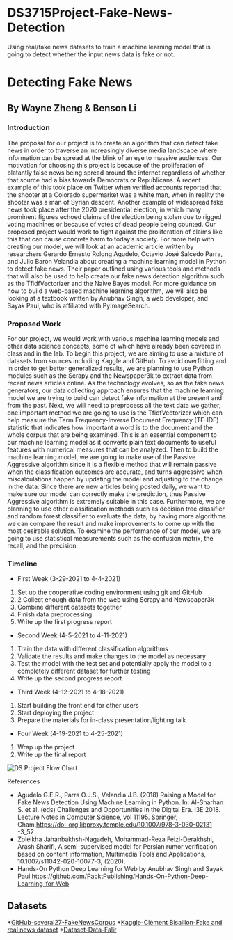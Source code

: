 # DS3715Project-Fake-News-Detection
Using real/fake news datasets to train a machine learning model that is going to detect whether the input news data is fake or not.
# Detecting Fake News
## By Wayne Zheng & Benson Li
### Introduction
The proposal for our project is to create an algorithm that can detect fake news in order to traverse an increasingly diverse media landscape where information can be spread at the blink of an eye to massive audiences. Our motivation for choosing this project is because of the proliferation of blatantly false news being spread around the internet regardless of whether that source had a bias towards Democrats or Republicans. A recent example of this took place on Twitter when verified accounts reported that the shooter at a Colorado supermarket was a white man, when in reality the shooter was a man of Syrian descent. Another example of widespread fake news took place after the 2020 presidential election, in which many prominent figures echoed claims of the election being stolen due to rigged voting machines or because of votes of dead people being counted. Our proposed project would work to fight against the proliferation of claims like this that can cause concrete harm to today’s society. For more help with creating our model, we will look at an academic article written by researchers Gerardo Ernesto Rolong Agudelo, Octavio José Salcedo Parra, and Julio Barón Velandia about creating a machine learning model in Python to detect fake news. Their paper outlined using various tools and methods that will also be used to help create our fake news detection algorithm such as the TfidfVectorizer and the Naive Bayes model. For more guidance on how to build a web-based machine learning algorithm, we will also be looking at a textbook written by Anubhav Singh, a web developer, and Sayak Paul, who is affiliated with PyImageSearch.

### Proposed Work
For our project, we would work with various machine learning models and other data science concepts, some of which have already been covered in class and in the lab.
To begin this project, we are aiming to use a mixture of datasets from sources including Kaggle and GitHub. To avoid overfitting and in order to get better generalized results, we are planning to use Python modules such as the Scrapy and the Newspaper3k to extract data from recent news articles online. As the technology evolves, so as the fake news generators, our data collecting approach ensures that the machine learning model we are trying to build can detect fake information at the present and from the past.
Next, we will need to preprocess all the text data we gather, one important method we are going to use is the TfidfVectorizer which can help measure the Term Frequency-Inverse Document Frequency (TF-IDF) statistic that indicates how important a word is to the document and the whole corpus that are being examined. This is an essential component to our machine learning model as it converts plain text documents to useful features with numerical measures that can be analyzed.
Then to build the machine learning model, we are going to make use of the Passive Aggressive algorithm since it is a flexible method that will remain passive when the classification outcomes are accurate, and turns aggressive when miscalculations happen by updating the model and adjusting to the change in the data. Since there are new articles being posted daily, we want to make sure our model can correctly make the prediction, thus Passive Aggressive algorithm is extremely suitable in this case. Furthermore, we are planning to use other classification methods such as decision tree classifier and random forest classifier to evaluate the data, by having more algorithms we can compare the result and make improvements to come up with the most desirable solution. To examine the performance of our model, we are going to use statistical measurements such as the confusion matrix, the recall, and the precision.

### Timeline
* First Week (3-29-2021 to 4-4-2021)
1. Set up the cooperative coding environment using git and GitHub
2. 2 Collect enough data from the web using Scrapy and Newspaper3k
3. Combine different datasets together
4. Finish data preprocessing
5. Write up the first progress report
* Second Week (4-5-2021 to 4-11-2021)
1. Train the data with different classification algorithms
2. Validate the results and make changes to the model as necessary
3. Test the model with the test set and potentially apply the model to a completely different dataset for further testing
4. Write up the second progress report
* Third Week (4-12-2021 to 4-18-2021)
1. Start building the front end for other users
2. Start deploying the project
3. Prepare the materials for in-class presentation/lighting talk
* Four Week (4-19-2021 to 4-25-2021)
1. Wrap up the project
2. Write up the final report

![DS Project Flow Chart](https://user-images.githubusercontent.com/60633000/113054079-ff47dc00-9176-11eb-83e1-05d4a2bc0e05.png)

References
- Agudelo G.E.R., Parra O.J.S., Velandia J.B. (2018) Raising a Model for Fake News Detection		Using Machine Learning in Python. In: Al-Sharhan S. et al. (eds) Challenges and			Opportunities in the Digital Era. I3E 2018. Lecture Notes in Computer Science, vol		11195. Springer, Cham.https://doi-org.libproxy.temple.edu/10.1007/978-3-030-02131 -3_52
- Zoleikha Jahanbakhsh-Nagadeh, Mohammad-Reza Feizi-Derakhshi, Arash Sharifi, A			semi-supervised model for Persian rumor verification based on content information,		Multimedia Tools and Applications, 10.1007/s11042-020-10077-3, (2020).
- Hands-On Python Deep Learning for Web by Anubhav Singh and Sayak					Paul https://github.com/PacktPublishing/Hands-On-Python-Deep-Learning-for-Web

## Datasets
*[GitHub-several27-FakeNewsCorpus](https://github.com/several27/FakeNewsCorpus)
*[Kaggle-Clément Bisaillon-Fake and real news dataset](https://www.kaggle.com/clmentbisaillon/fake-and-real-news-dataset)
*[Dataset-Data-Falir](https://drive.google.com/file/d/1er9njtlua3qnruyhfzun0xusoic4a-_q/view)
